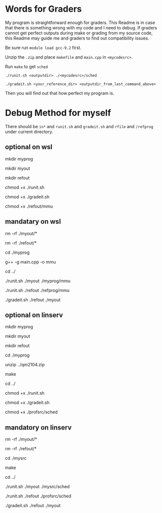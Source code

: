 
# Words for Graders

My program is straightforward enough for graders. This Readme is in case that there is something wrong with my code and I need to debug. If graders cannot get perfect outputs during make or grading from my source code, this Readme may guide me and graders to find out compatibility issues.

Be sure run `module load gcc-9.2` first.

Unzip the `.zip` and place `makefile` and `main.cpp` in `<mycodesrc>`.

Run `make` to get `sched`

`./runit.sh <outputdir> ./<mycodesrc>/sched`

`./gradeit.sh <your_reference_dir> <outputdir_from_last_command_above>`

Then you will find out that how perfect my program is.



# Debug Method for myself

There should be `in*` and `runit.sh` and `gradeit.sh` and `rfile` and `/refprog` under current directory.

## optional on wsl

mkdir myprog

mkdir myout

mkdir refout

chmod +x ./runit.sh 

chmod +x ./gradeit.sh 

chmod +x ./refout/mmu

## mandatary on wsl

rm -rf ./myout/*

rm -rf ./refout/*

cd ./myprog

g++ -g main.cpp -o mmu

cd ../

./runit.sh ./myout ./myprog/mmu

./runit.sh ./refout ./refprog/mmu

./gradeit.sh ./refout ./myout


## optional on linserv

mkdir myprog

mkdir myout

mkdir refout

cd ./myprog

unzip ../qm2104.zip

make 

cd ../

chmod +x ./runit.sh 

chmod +x ./gradeit.sh 

chmod +x ./profsrc/sched

## mandatory  on linserv

rm -rf ./myout/*

rm -rf ./refout/*

cd ./mysrc

make

cd ../

./runit.sh ./myout ./mysrc/sched

./runit.sh ./refout ./profsrc/sched

./gradeit.sh ./refout ./myout
